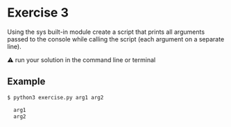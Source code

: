 # Exercise 3

Using the sys built-in module create a script that prints all arguments passed to the console while calling the script (each argument on a separate line).

⚠️ run your solution in the command line or terminal

## Example

```cmd
$ python3 exercise.py arg1 arg2

  arg1
  arg2
```
